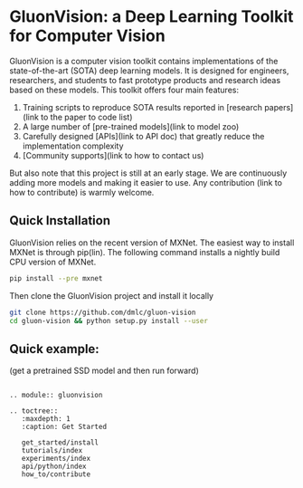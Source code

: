 # GluonVision: a Deep Learning Toolkit for Computer Vision

GluonVision is a computer vision toolkit contains implementations of the
state-of-the-art (SOTA) deep learning models. It is designed for engineers,
researchers, and students to fast prototype products and research ideas based
on these models. This toolkit offers four main features:

1. Training scripts to reproduce SOTA results reported in [research papers](link to the
paper to code list)
2. A large number of [pre-trained models](link to model zoo)
3. Carefully designed [APIs](link to API doc) that greatly reduce the
implementation complexity
4. [Community supports](link to how to contact us)

But also note that this project is still at an early stage. We are continuously
adding more models and making it easier to use. Any contribution (link to how to
contribute) is warmly welcome.

## Quick Installation

GluonVision relies on the recent version of MXNet. The easiest way to install
MXNet is through pip(lin). The following command installs a nightly build CPU
version of MXNet.

```bash
pip install --pre mxnet
```

Then clone the GluonVision project and install it locally

```bash
git clone https://github.com/dmlc/gluon-vision
cd gluon-vision && python setup.py install --user
```

## Quick example:

(get a pretrained SSD model and then run forward)


```eval_rst

.. module:: gluonvision

.. toctree::
   :maxdepth: 1
   :caption: Get Started

   get_started/install
   tutorials/index
   experiments/index
   api/python/index
   how_to/contribute


```
